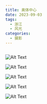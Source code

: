```yaml
---
title: 奥体中心
date: 2023-09-03
tags:
  - 浙江
  - 风光
categories:
  - 摄影
---
```


<img src="https://www.ohpooh.space/%E6%91%84%E5%BD%B1%2F%E5%A5%A5%E4%BD%93%E4%B8%AD%E5%BF%83%2Fhaou-1046379.jpg" alt="">

<!-- more -->

![Alt Text](https://www.ohpooh.space/%E6%91%84%E5%BD%B1%2F%E5%A5%A5%E4%BD%93%E4%B8%AD%E5%BF%83%2Fhaou-1046364.jpg)

![Alt Text](https://www.ohpooh.space/%E6%91%84%E5%BD%B1%2F%E5%A5%A5%E4%BD%93%E4%B8%AD%E5%BF%83%2Fhaou-1046389.jpg)

![Alt Text](https://www.ohpooh.space/%E6%91%84%E5%BD%B1%2F%E5%A5%A5%E4%BD%93%E4%B8%AD%E5%BF%83%2Fhaou-1046390.jpg)

![Alt Text](https://www.ohpooh.space/%E6%91%84%E5%BD%B1%2F%E5%A5%A5%E4%BD%93%E4%B8%AD%E5%BF%83%2Fhaou-1046404.jpg)

![Alt Text](https://www.ohpooh.space/%E6%91%84%E5%BD%B1%2F%E5%A5%A5%E4%BD%93%E4%B8%AD%E5%BF%83%2Fhaou-1046406.jpg)
